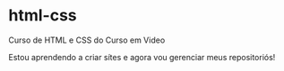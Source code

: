 # html-css
 Curso de HTML e CSS do Curso em Video

Estou aprendendo a criar sítes e agora vou gerenciar meus repositoriós!